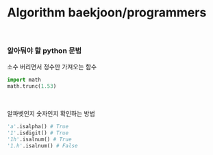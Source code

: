 # Algorithm baekjoon/programmers

<br/>

### 알아둬야 할 python 문법

소수 버리면서 정수만 가져오는 함수
``` python
import math
math.trunc(1.53)
```
<br/>

알파벳인지 숫자인지 확인하는 방법
``` python
'a'.isalpha() # True
'1'.isdigit() # True
'1h'.isalnum() # True
'1.h'.isalnum() # False
```